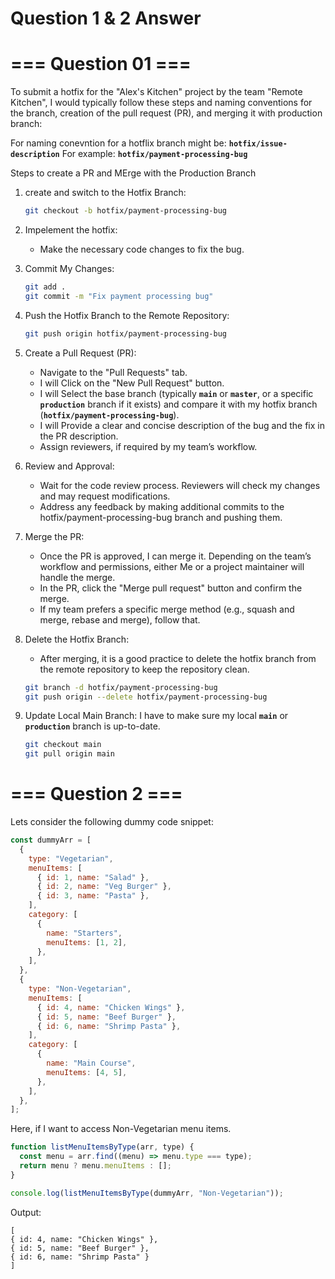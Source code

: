 # Question 1 & 2 Answer

# === Question 01 ===

To submit a hotfix for the "Alex's Kitchen" project by the team "Remote Kitchen", I would typically follow these steps and naming conventions for the branch, creation of the pull request (PR), and merging it with production branch:

For naming conevntion for a hotflix branch might be: **`hotfix/issue-description`**
For example: **`hotfix/payment-processing-bug`**

Steps to create a PR and MErge with the Production Branch

1. create and switch to the Hotfix Branch:
   ```bash
   git checkout -b hotfix/payment-processing-bug
   ```
2. Impelement the hotfix:
   - Make the necessary code changes to fix the bug.
3. Commit My Changes:
   ```bash
   git add .
   git commit -m "Fix payment processing bug"
   ```
4. Push the Hotfix Branch to the Remote Repository:
   ```bash
   git push origin hotfix/payment-processing-bug
   ```
5. Create a Pull Request (PR):
   - Navigate to the "Pull Requests" tab.
   - I will Click on the "New Pull Request" button.
   - I will Select the base branch (typically **`main`** or **`master`**, or a specific **`production`** branch if it exists) and compare it with my hotfix branch (**`hotfix/payment-processing-bug`**).
   - I will Provide a clear and concise description of the bug and the fix in the PR description.
   - Assign reviewers, if required by my team’s workflow.
6. Review and Approval:
   - Wait for the code review process. Reviewers will check my changes and may request modifications.
   - Address any feedback by making additional commits to the hotfix/payment-processing-bug branch and pushing them.
7. Merge the PR:

   - Once the PR is approved, I can merge it. Depending on the team’s workflow and permissions, either Me or a project maintainer will handle the merge.
   - In the PR, click the "Merge pull request" button and confirm the merge.
   - If my team prefers a specific merge method (e.g., squash and merge, rebase and merge), follow that.

8. Delete the Hotfix Branch:
   - After merging, it is a good practice to delete the hotfix branch from the remote repository to keep the repository clean.
   ```bash
   git branch -d hotfix/payment-processing-bug
   git push origin --delete hotfix/payment-processing-bug
   ```
9. Update Local Main Branch:
   I have to make sure my local **`main`** or **`production`** branch is up-to-date.
   ```bash
   git checkout main
   git pull origin main
   ```

# === Question 2 ===

Lets consider the following dummy code snippet:

```javascript
const dummyArr = [
  {
    type: "Vegetarian",
    menuItems: [
      { id: 1, name: "Salad" },
      { id: 2, name: "Veg Burger" },
      { id: 3, name: "Pasta" },
    ],
    category: [
      {
        name: "Starters",
        menuItems: [1, 2],
      },
    ],
  },
  {
    type: "Non-Vegetarian",
    menuItems: [
      { id: 4, name: "Chicken Wings" },
      { id: 5, name: "Beef Burger" },
      { id: 6, name: "Shrimp Pasta" },
    ],
    category: [
      {
        name: "Main Course",
        menuItems: [4, 5],
      },
    ],
  },
];
```

Here, if I want to access Non-Vegetarian menu items.

```javascript
function listMenuItemsByType(arr, type) {
  const menu = arr.find((menu) => menu.type === type);
  return menu ? menu.menuItems : [];
}

console.log(listMenuItemsByType(dummyArr, "Non-Vegetarian"));
```

Output:

```text
[
{ id: 4, name: "Chicken Wings" },
{ id: 5, name: "Beef Burger" },
{ id: 6, name: "Shrimp Pasta" }
]
```
